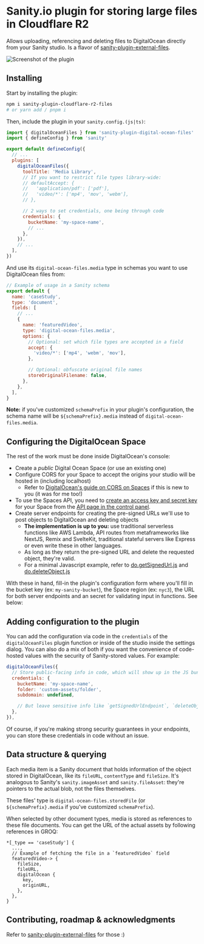 # Sanity.io plugin for storing large files in Cloudflare R2

Allows uploading, referencing and deleting files to DigitalOcean directly from your Sanity studio. Is a flavor of [sanity-plugin-external-files](https://github.com/hdoro/sanity-plugin-external-files).

![Screenshot of the plugin](https://raw.githubusercontent.com/hdoro/sanity-plugin-external-files/main/screenshots.png)

## Installing

Start by installing the plugin:

```bash
npm i sanity-plugin-cloudflare-r2-files
# or yarn add / pnpm i
```

Then, include the plugin in your `sanity.config.(js|ts)`:

```js
import { digitalOceanFiles } from 'sanity-plugin-digital-ocean-files'
import { defineConfig } from 'sanity'

export default defineConfig({
  // ...
  plugins: [
    digitalOceanFiles({
      toolTitle: 'Media Library',
      // If you want to restrict file types library-wide:
      // defaultAccept: {
      //   'application/pdf': ['pdf'],
      //   'video/*': ['mp4', 'mov', 'webm'],
      // },

      // 2 ways to set credentials, one being through code
      credentials: {
        bucketName: 'my-space-name',
        // ...
      },
    }),
    // ...
  ],
})
```

And use its `digital-ocean-files.media` type in schemas you want to use DigitalOcean files from:

```js
// Example of usage in a Sanity schema
export default {
  name: 'caseStudy',
  type: 'document',
  fields: [
    // ...
    {
      name: 'featuredVideo',
      type: 'digital-ocean-files.media',
      options: {
        // Optional: set which file types are accepted in a field
        accept: {
          'video/*': ['mp4', 'webm', 'mov'],
        },

        // Optional: obfuscate original file names
        storeOriginalFilename: false,
      },
    },
  ],
}
```

**Note:** if you've customized `schemaPrefix` in your plugin's configuration, the schema name will be `${schemaPrefix}.media` instead of `digital-ocean-files.media`.

## Configuring the DigitalOcean Space

The rest of the work must be done inside DigitalOcean's console:

- Create a _public_ Digital Ocean Space (or use an existing one)
- Configure CORS for your Space to accept the origins your studio will be hosted in (including localhost)
  - Refer to [DigitalOcean's guide on CORS on Spaces](https://docs.digitalocean.com/products/spaces/how-to/configure-cors/) if this is new to you (it was for me too!)
- To use the Spaces API, you need to [create an access key and secret key](https://docs.digitalocean.com/products/spaces/how-to/manage-access/#access-keys) for your Space from the [API page in the control panel](https://cloud.digitalocean.com/settings/api/tokens).
- Create server endpoints for creating the pre-signed URLs we'll use to post objects to DigitalOcean and deleting objects
  - **The implementation is up to you:** use traditional serverless functions like AWS Lambda, API routes from metaframeworks like NextJS, Remix and SvelteKit, traditional stateful servers like Express or even write these in other languages.
  - As long as they return the pre-signed URL and delete the requested object, they're valid.
  - For a minimal Javascript example, refer to [do.getSignedUrl.js](https://github.com/hdoro/sanity-plugin-external-files/blob/main/test-server/do.getSignedUrl) and [do.deleteObject.js](https://github.com/hdoro/sanity-plugin-external-files/blob/main/test-server/do.deleteObject.js)

With these in hand, fill-in the plugin's configuration form where you'll fill in the bucket key (ex: `my-sanity-bucket`), the Space region (ex: `nyc3`), the URL for both server endpoints and an secret for validating input in functions. See below:

## Adding configuration to the plugin

You can add the configuration via code in the `credentials` of the `digitalOceanFiles` plugin function or inside of the studio inside the settings dialog. You can also do a mix of both if you want the convenience of code-hosted values with the security of Sanity-stored values. For example:

```js
digitalOceanFiles({
  // Store public-facing info in code, which will show up in the JS bundle
  credentials: {
    bucketName: 'my-space-name',
    folder: 'custom-assets/folder',
    subdomain: undefined,

    // But leave sensitive info like `getSignedUrlEndpoint`, `deleteObjectEndpoint` and `secret` to be stored as a private document in the Sanity dataset
  },
}),
```

Of course, if you're making strong security guarantees in your endpoints, you can store these credentials in code without an issue.

## Data structure & querying

Each media item is a Sanity document that holds information of the object stored in DigitalOcean, like its `fileURL`, `contentType` and `fileSize`. It's analogous to Sanity's `sanity.imageAsset` and `sanity.fileAsset`: they're pointers to the actual blob, not the files themselves.

These files' type is `digital-ocean-files.storedFile` (or `${schemaPrefix}.media` if you've customized `schemaPrefix`).

When selected by other document types, media is stored as references to these file documents. You can get the URL of the actual assets by following references in GROQ:

```groq
*[_type == 'caseStudy'] {
  ...,
  // Example of fetching the file in a `featuredVideo` field
  featuredVideo-> {
    fileSize,
    fileURL,
    digitalOcean {
      key,
      originURL,
    },
  },
}
```

## Contributing, roadmap & acknowledgments

Refer to [sanity-plugin-external-files](https://github.com/hdoro/sanity-plugin-external-files) for those :)
